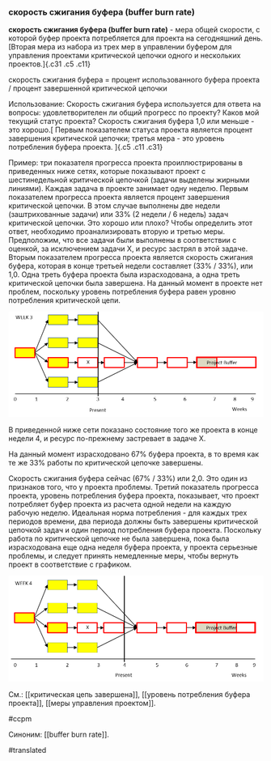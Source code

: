 ### скорость сжигания буфера (buffer burn rate)

**скорость сжигания буфера (buffer burn rate)** - мера общей скорости, с которой буфер проекта потребляется для проекта на сегодняшний день. [Вторая мера из набора из трех мер в управлении буфером для управления проектами критической цепочки одного и нескольких проектов.]{.c31 .c5 .c11}

скорость сжигания буфера = процент использованного буфера проекта / процент завершенной критической цепочки

Использование: Скорость сжигания буфера используется для ответа на вопросы: удовлетворителен ли общий прогресс по проекту? Каков мой текущий статус проекта? Скорость сжигания буфера 1,0 или меньше - это хорошо.[ Первым показателем статуса проекта является процент завершения критической цепочки; третья мера - это уровень потребления буфера проекта. ]{.c5 .c11 .c31}

Пример: три показателя прогресса проекта проиллюстрированы в приведенных ниже сетях, которые показывают проект с шестинедельной критической цепочкой (задачи выделены жирными линиями). Каждая задача в проекте занимает одну неделю. Первым показателем прогресса проекта является процент завершения критической цепочки. В этом случае выполнены две недели (заштрихованные задачи) или 33% (2 недели / 6 недель) задач критической цепочки. Это хорошо или плохо? Чтобы определить этот ответ, необходимо проанализировать вторую и третью меры. Предположим, что все задачи были выполнены в соответствии с оценкой, за исключением задачи X, и ресурс застрял в этой задаче. Вторым показателем прогресса проекта является скорость сжигания буфера, которая в конце третьей недели составляет (33% / 33%), или 1,0. Одна треть буфера проекта была израсходована, а одна треть критической цепочки была завершена. На данный момент в проекте нет проблем, поскольку уровень потребления буфера равен уровню потребления критической цепи.

![](images/image117.png)

В приведенной ниже сети показано состояние того же проекта в конце недели 4, и ресурс по-прежнему застревает в задаче X.

На данный момент израсходовано 67% буфера проекта, в то время как те же 33% работы по критической цепочке завершены.

Скорость сжигания буфера сейчас (67% / 33%) или 2,0. Это один из признаков того, что у проекта проблемы. Третий показатель прогресса проекта, уровень потребления буфера проекта, показывает, что проект потребляет буфер проекта из расчета одной недели на каждую рабочую неделю. Идеальная норма потребления - для каждых трех периодов времени, два периода должны быть завершены критической цепочкой задач и один период потребления буфера проекта. Поскольку работа по критической цепочке не была завершена, пока была израсходована еще одна неделя буфера проекта, у проекта серьезные проблемы, и следует принять немедленные меры, чтобы вернуть проект в соответствие с графиком.

![](images/image27.png)

См.: [[критическая цепь завершена]], [[уровень потребления буфера проекта]], [[меры управления проектом]].

#ccpm

Синоним: [[buffer burn rate]].

#translated
